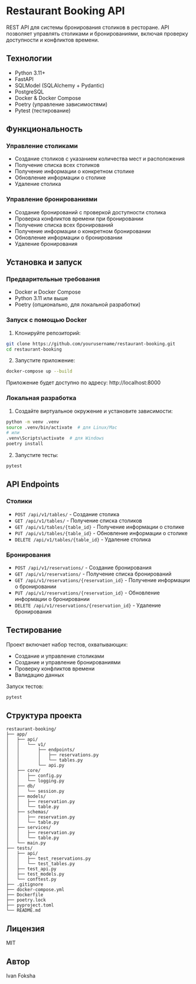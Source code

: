 # Restaurant Booking API

REST API для системы бронирования столиков в ресторане. API позволяет управлять столиками и бронированиями, включая проверку доступности и конфликтов времени.

## Технологии

- Python 3.11+
- FastAPI
- SQLModel (SQLAlchemy + Pydantic)
- PostgreSQL
- Docker & Docker Compose
- Poetry (управление зависимостями)
- Pytest (тестирование)

## Функциональность

### Управление столиками

- Создание столиков с указанием количества мест и расположения
- Получение списка всех столиков
- Получение информации о конкретном столике
- Обновление информации о столике
- Удаление столика

### Управление бронированиями

- Создание бронирований с проверкой доступности столика
- Проверка конфликтов времени при бронировании
- Получение списка всех бронирований
- Получение информации о конкретном бронировании
- Обновление информации о бронировании
- Удаление бронирования

## Установка и запуск

### Предварительные требования

- Docker и Docker Compose
- Python 3.11 или выше
- Poetry (опционально, для локальной разработки)

### Запуск с помощью Docker

1. Клонируйте репозиторий:

```bash
git clone https://github.com/yourusername/restaurant-booking.git
cd restaurant-booking
```

2. Запустите приложение:

```bash
docker-compose up --build
```

Приложение будет доступно по адресу: http://localhost:8000

### Локальная разработка

1. Создайте виртуальное окружение и установите зависимости:

```bash
python -m venv .venv
source .venv/bin/activate  # для Linux/Mac
# или
.venv\Scripts\activate  # для Windows
poetry install
```

2. Запустите тесты:

```bash
pytest
```

## API Endpoints

### Столики

- `POST /api/v1/tables/` - Создание столика
- `GET /api/v1/tables/` - Получение списка столиков
- `GET /api/v1/tables/{table_id}` - Получение информации о столике
- `PUT /api/v1/tables/{table_id}` - Обновление информации о столике
- `DELETE /api/v1/tables/{table_id}` - Удаление столика

### Бронирования

- `POST /api/v1/reservations/` - Создание бронирования
- `GET /api/v1/reservations/` - Получение списка бронирований
- `GET /api/v1/reservations/{reservation_id}` - Получение информации о бронировании
- `PUT /api/v1/reservations/{reservation_id}` - Обновление информации о бронировании
- `DELETE /api/v1/reservations/{reservation_id}` - Удаление бронирования

## Тестирование

Проект включает набор тестов, охватывающих:

- Создание и управление столиками
- Создание и управление бронированиями
- Проверку конфликтов времени
- Валидацию данных

Запуск тестов:

```bash
pytest
```

## Структура проекта

```
restaurant-booking/
├── app/
│   ├── api/
│   │   └── v1/
│   │       ├── endpoints/
│   │       │   ├── reservations.py
│   │       │   └── tables.py
│   │       └── api.py
│   ├── core/
│   │   ├── config.py
│   │   └── logging.py
│   ├── db/
│   │   └── session.py
│   ├── models/
│   │   ├── reservation.py
│   │   └── table.py
│   ├── schemas/
│   │   ├── reservation.py
│   │   └── table.py
│   ├── services/
│   │   ├── reservation.py
│   │   └── table.py
│   └── main.py
├── tests/
│   ├── api/
│   │   ├── test_reservations.py
│   │   └── test_tables.py
│   ├── test_api.py
│   ├── test_models.py
│   └── conftest.py
├── .gitignore
├── docker-compose.yml
├── Dockerfile
├── poetry.lock
├── pyproject.toml
└── README.md
```

## Лицензия

MIT

## Автор

Ivan Foksha
